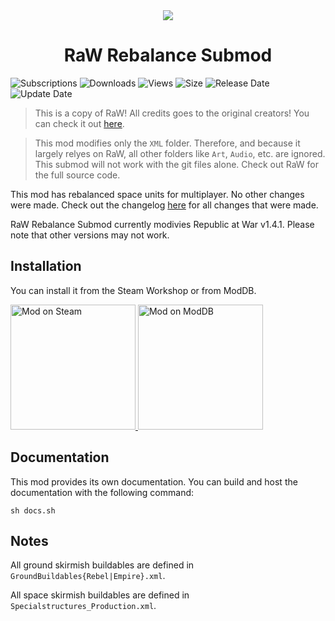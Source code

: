 <div align="center">
    <img src="RaW.ico">
    <h1>RaW Rebalance Submod</h1>
</div>

![Subscriptions](https://img.shields.io/steam/subscriptions/3131109252?style=for-the-badge&color=b4e419)
![Downloads](https://img.shields.io/steam/downloads/3131109252?style=for-the-badge&color=00adb5)
![Views](https://img.shields.io/steam/views/3131109252?style=for-the-badge&color=ff5719)
![Size](https://img.shields.io/steam/size/3131109252?style=for-the-badge&color=2ea043)
![Release Date](https://img.shields.io/steam/release-date/3131109252?style=for-the-badge&color=ffb300)
![Update Date](https://img.shields.io/steam/update-date/3131109252?style=for-the-badge&color=515de9)

> This is a copy of RaW! All credits goes to the original creators! You can check it out [here](https://www.moddb.com/mods/republic-at-war).

> This mod modifies only the `XML` folder. Therefore, and because it largely relyes on RaW, all other folders like `Art`, `Audio`, etc. are ignored. This submod will not work with the git files alone. Check out RaW for the full source code.

This mod has rebalanced space units for multiplayer. No other changes were made. Check out the changelog [here](CHANGELOG.md) for all changes that were made.

RaW Rebalance Submod currently modivies Republic at War v1.4.1. Please note that other versions may not work.

## Installation

You can install it from the Steam Workshop or from ModDB.

<a href="https://steamcommunity.com/sharedfiles/filedetails/?id=3131109252">
    <img alt="Mod on Steam" width="200px" src="https://img.shields.io/badge/Subscribe-On_Steam-blue?style=social&logo=steam&link=https%3A%2F%2Fsteamcommunity.com%2Fsharedfiles%2Ffiledetails%2F%3Fid%3D3131109252">
</a>

<a href="https://www.moddb.com/mods/raw-rebalance-submod" title="View RaW Rebalance Submod on ModDB" target="_blank">
    <img alt="Mod on ModDB" width="200px" src="https://button.moddb.com/rating/medium/mods/64012.png" />
</a>

## Documentation

This mod provides its own documentation. You can build and host the documentation with the following command:

```shell
sh docs.sh
```

## Notes

All ground skirmish buildables are defined in `GroundBuildables{Rebel|Empire}.xml`.

All space skirmish buildables are defined in `Specialstructures_Production.xml`.